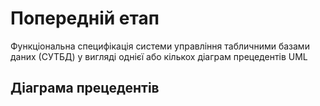 # Попередній етап

Функціональна специфікація системи управління табличними базами даних (СУТБД) у вигляді однієї або кількох діаграм прецедентів UML

## Діаграма прецедентів
